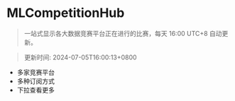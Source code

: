 # MLCompetitionHub

> 一站式显示各大数据竞赛平台正在进行的比赛，每天 16:00 UTC+8 自动更新。
  
> 更新时间: 2024-07-05T16:00:13+0800 

* 多家竞赛平台
* 多种订阅方式
* 下拉查看更多